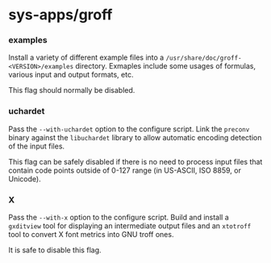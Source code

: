 # sys-apps/groff

### examples
Install a variety of different example files into a `/usr/share/doc/groff-<VERSION>/examples` directory. Exmaples include some usages of formulas, various input and output formats, etc.

This flag should normally be disabled.

### uchardet
Pass the `--with-uchardet` option to the configure script. Link the `preconv` binary against the `libuchardet` library to allow automatic encoding detection of the input files.

This flag can be safely disabled if there is no need to process input files that contain code points outside of 0-127 range (in US-ASCII, ISO 8859, or Unicode).

### X
Pass the `--with-x` option to the configure script. Build and install a `gxditview` tool for displaying an intermediate output files and an `xtotroff` tool to convert X font metrics into GNU troff ones.

It is safe to disable this flag.
